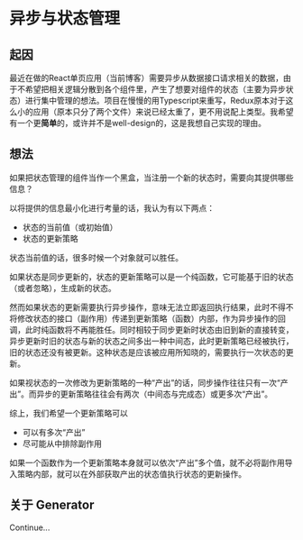 [//]: # ("tags": [ "React", "Generator", "Asynchronous" ], "category": "Uncategorized")

# 异步与状态管理

## 起因

最近在做的React单页应用（当前博客）需要异步从数据接口请求相关的数据，由于不希望把相关逻辑分散到各个组件里，产生了想要对组件的状态（主要为异步状态）进行集中管理的想法。项目在慢慢的用Typescript来重写，Redux原本对于这么小的应用（原本只分了两个文件）来说已经太重了，更不用说配上类型。我希望有一个更**简单**的，或许并不是well-design的，这是我想自己实现的理由。

## 想法

如果把状态管理的组件当作一个黑盒，当注册一个新的状态时，需要向其提供哪些信息？

以将提供的信息最小化进行考量的话，我认为有以下两点：

- 状态的当前值（或初始值）
- 状态的更新策略

状态当前值的话，很多时候一个对象就可以胜任。

如果状态是同步更新的，状态的更新策略可以是一个纯函数，它可能基于旧的状态（或者忽略），生成新的状态。

然而如果状态的更新需要执行异步操作，意味无法立即返回执行结果，此时不得不将修改状态的接口（副作用）传递到更新策略（函数）内部，作为异步操作的回调，此时纯函数将不再能胜任。同时相较于同步更新时状态由旧到新的直接转变，异步更新时旧的状态与新的状态之间多出一种中间态，此时更新策略已经被执行，旧的状态还没有被更新。这种状态是应该被应用所知晓的，需要执行一次状态的更新。

如果视状态的一次修改为更新策略的一种“产出”的话，同步操作往往只有一次“产出”。而异步的更新策略往往会有两次（中间态与完成态）或更多次“产出”。

综上，我们希望一个更新策略可以

- 可以有多次“产出”
- 尽可能从中排除副作用

如果一个函数作为一个更新策略本身就可以依次“产出”多个值，就不必将副作用导入策略内部，就可以在外部获取产出的状态值执行状态的更新操作。

## 关于 Generator

Continue...